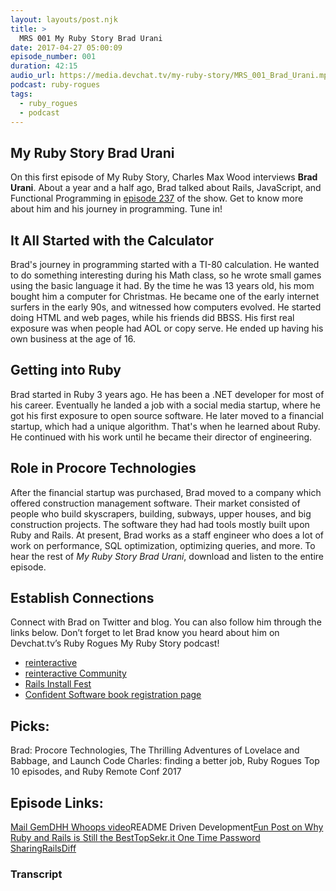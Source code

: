 ```yaml
---
layout: layouts/post.njk
title: >
  MRS 001 My Ruby Story Brad Urani
date: 2017-04-27 05:00:09
episode_number: 001
duration: 42:15
audio_url: https://media.devchat.tv/my-ruby-story/MRS_001_Brad_Urani.mp3
podcast: ruby-rogues
tags:
  - ruby_rogues
  - podcast
---
```


## My&nbsp;Ruby Story Brad Urani

On this first episode&nbsp;of My Ruby Story, Charles Max Wood interviews **Brad Urani**. About a year and a half ago, Brad talked about Rails, JavaScript, and Functional Programming in [episode 237](https://devchat.tv/ruby-rogues/237-rr-rails-javascript-functional-programming-with-brad-urani)&nbsp;of the show. Get to know more about him and his journey in programming. Tune in!

## It All Started with the Calculator

Brad's&nbsp;journey in programming started with a TI-80 calculation. He wanted to do something interesting during his Math class, so he wrote small games using the basic language it had. By the time he&nbsp;was 13 years old, his mom bought him a computer for Christmas. He became one of&nbsp;the early internet surfers in the early 90s, and witnessed how computers evolved. He started doing HTML and web pages, while his friends did BBSS. His first real exposure was when people had AOL or copy serve. He ended up having&nbsp;his own business at the age of 16.

## Getting into Ruby

Brad started in Ruby 3 years ago. He has been a .NET developer for most of his career. Eventually he landed a job with a social media startup, where he got his first exposure to open source software. He later moved to a financial startup, which had a unique algorithm. That's when he learned about Ruby. He continued with his work until he became their director of engineering.

## Role in Procore Technologies

After the financial startup was purchased, Brad moved to a company which offered construction management software. Their market consisted of people who build skyscrapers, building, subways, upper houses, and big construction projects. The software they had had tools mostly built upon Ruby and Rails. At present, Brad works as a staff engineer who does a lot of work on performance, SQL optimization, optimizing queries, and more. To hear the rest of _My Ruby Story Brad Urani_, download and listen&nbsp;to the entire episode.

## Establish Connections

Connect with Brad on Twitter and blog. You can also follow him through the links below. Don’t forget to let Brad know you heard about him on Devchat.tv’s Ruby Rogues My Ruby Story podcast!

- [reinteractive](https://reinteractive.com/)
- [reinteractive Community](https://reinteractive.com/community)
- [Rails Install Fest](http://railsinstallfest.org)
- [Confident Software book registration page](https://reinteractive.com/book/confident_software)

## Picks:

Brad: Procore Technologies, The Thrilling Adventures of Lovelace and Babbage, and Launch Code Charles: finding a better job, Ruby Rogues Top 10 episodes, and Ruby Remote Conf 2017

## Episode Links:

[Mail Gem](https://github.com/mikel/mail)[DHH Whoops video](https://www.youtube.com/watch?v=Gzj723LkRJY)README Driven Development[Fun Post on Why Ruby and Rails is Still the Best](https://reinteractive.com/posts/320-why-ruby-on-rails-is-still-the-best)[TopSekr.it One Time Password Sharing](https://topsekr.it/)[RailsDiff](http://railsdiff.org/)

### Transcript
